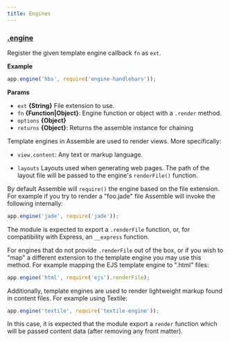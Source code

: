 ```yaml
---
title: Engines
---
```



### [.engine](index.js#L150)

Register the given template engine callback `fn` as `ext`.

**Example**

```js
app.engine('hbs', require('engine-handlebars'));
```

**Params**

* `ext` **{String}** File extension to use.
* `fn` **{Function|Object}**: Engine function or object with a `.render` method.
* `options` **{Object}**
* `returns` **{Object}**: Returns the assemble instance for chaining

Template engines in Assemble are used to render views. More specifically:

* `view.content`: Any text or markup language.

* `layouts` Layouts used when generating web pages.  The path of the layout file will be passed to the engine's `renderFile()` function.

By default Assemble will `require()` the engine based on the file extension.
For example if you try to render a "foo.jade" file Assemble will invoke the
following internally:

```js
app.engine('jade', require('jade'));
```

The module is expected to export a `.renderFile` function, or, for
compatibility with Express, an `__express` function.

For engines that do not provide `.renderFile` out of the box, or if you wish
to "map" a different extension to the template engine you may use this
method. For example mapping the EJS template engine to ".html" files:

```js
app.engine('html', require('ejs').renderFile);
```

Additionally, template engines are used to render lightweight markup found in
content files.  For example using Textile:

```js
app.engine('textile', require('textile-engine'));
```

In this case, it is expected that the module export a `render` function which
will be passed content data (after removing any front matter).
